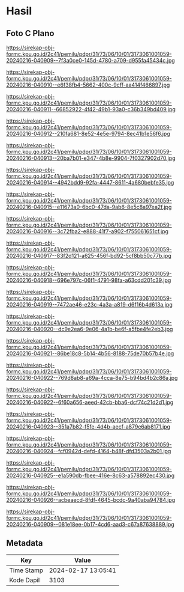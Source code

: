 # Hasil

## Foto C Plano

https://sirekap-obj-formc.kpu.go.id/2c41/pemilu/pdpr/31/73/06/10/01/3173061001059-20240216-040909--7f3a0ce0-145d-4780-a709-d955fa45434c.jpg

https://sirekap-obj-formc.kpu.go.id/2c41/pemilu/pdpr/31/73/06/10/01/3173061001059-20240216-040910--e6f38fb4-5662-400c-9cff-aa414f466897.jpg

https://sirekap-obj-formc.kpu.go.id/2c41/pemilu/pdpr/31/73/06/10/01/3173061001059-20240216-040911--66852922-4f42-49b1-93a0-c36b349bd409.jpg

https://sirekap-obj-formc.kpu.go.id/2c41/pemilu/pdpr/31/73/06/10/01/3173061001059-20240216-040912--210fa681-8e52-4e5e-9794-8ec41b1e56f6.jpg

https://sirekap-obj-formc.kpu.go.id/2c41/pemilu/pdpr/31/73/06/10/01/3173061001059-20240216-040913--20ba7b01-e347-4b8e-9904-7f0327902d70.jpg

https://sirekap-obj-formc.kpu.go.id/2c41/pemilu/pdpr/31/73/06/10/01/3173061001059-20240216-040914--4942bdd9-92fa-4447-8611-4a680bebfe35.jpg

https://sirekap-obj-formc.kpu.go.id/2c41/pemilu/pdpr/31/73/06/10/01/3173061001059-20240216-040915--e11673a0-6bc0-47da-9ab6-8e5c8a97ea2f.jpg

https://sirekap-obj-formc.kpu.go.id/2c41/pemilu/pdpr/31/73/06/10/01/3173061001059-20240216-040916--3c72fba2-e888-41f7-a902-f755061651cf.jpg

https://sirekap-obj-formc.kpu.go.id/2c41/pemilu/pdpr/31/73/06/10/01/3173061001059-20240216-040917--83f2d121-a625-456f-bd92-5cf8bb50c77b.jpg

https://sirekap-obj-formc.kpu.go.id/2c41/pemilu/pdpr/31/73/06/10/01/3173061001059-20240216-040918--696e797c-06f1-4791-98fa-a63cdd201c39.jpg

https://sirekap-obj-formc.kpu.go.id/2c41/pemilu/pdpr/31/73/06/10/01/3173061001059-20240216-040919--7472ae46-e23c-4a3a-a819-d6f16b4d613a.jpg

https://sirekap-obj-formc.kpu.go.id/2c41/pemilu/pdpr/31/73/06/10/01/3173061001059-20240216-040920--dc9e2ea6-9e06-4a1b-be6f-a5fbe4fe2eb3.jpg

https://sirekap-obj-formc.kpu.go.id/2c41/pemilu/pdpr/31/73/06/10/01/3173061001059-20240216-040921--86be18c8-5b14-4b56-8188-75de70b57b4e.jpg

https://sirekap-obj-formc.kpu.go.id/2c41/pemilu/pdpr/31/73/06/10/01/3173061001059-20240216-040922--769d8ab8-a69a-4cca-8e75-b94bd4b2c86a.jpg

https://sirekap-obj-formc.kpu.go.id/2c41/pemilu/pdpr/31/73/06/10/01/3173061001059-20240216-040922--6f60a656-aeed-42cb-bba6-dcf74c21d2d1.jpg

https://sirekap-obj-formc.kpu.go.id/2c41/pemilu/pdpr/31/73/06/10/01/3173061001059-20240216-040923--351a7b82-f5fe-4d4b-aecf-a879e6ab8171.jpg

https://sirekap-obj-formc.kpu.go.id/2c41/pemilu/pdpr/31/73/06/10/01/3173061001059-20240216-040924--fcf0942d-defd-4164-b48f-dfd3503a2b01.jpg

https://sirekap-obj-formc.kpu.go.id/2c41/pemilu/pdpr/31/73/06/10/01/3173061001059-20240216-040925--e1a590db-fbee-416e-8c63-a578892ec430.jpg

https://sirekap-obj-formc.kpu.go.id/2c41/pemilu/pdpr/31/73/06/10/01/3173061001059-20240216-040926--acbeaecd-8fdf-4645-bcdc-9a40aba94784.jpg

https://sirekap-obj-formc.kpu.go.id/2c41/pemilu/pdpr/31/73/06/10/01/3173061001059-20240216-040909--081e18ee-0b17-4cd6-aad3-c67a87638889.jpg


## Metadata

| Key        | Value               |
| ---------- | ------------------- |
| Time Stamp | 2024-02-17 13:05:41 |
| Kode Dapil | 3103                |



